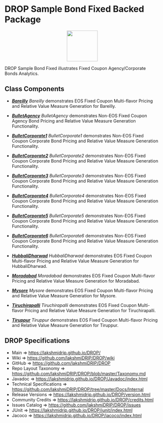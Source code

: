 # DROP Sample Bond Fixed Backed Package

<p align="center"><img src="https://github.com/lakshmiDRIP/DROP/blob/master/DRIP_Logo.gif?raw=true" width="100"></p>

DROP Sample Bond Fixed illustrates Fixed Coupon Agency/Corporate Bonds Analytics.


## Class Components

 * [***Bareilly***](https://github.com/lakshmiDRIP/DROP/tree/master/src/main/java/org/drip/sample/bondfixed/Bareilly.java)
 <i>Bareilly</i> demonstrates EOS Fixed Coupon Multi-flavor Pricing and Relative Value Measure Generation for
 Bareilly.

 * [***BulletAgency***](https://github.com/lakshmiDRIP/DROP/tree/master/src/main/java/org/drip/sample/bondfixed/BulletAgency.java)
 <i>BulletAgency</i> demonstrates Non-EOS Fixed Coupon Agency Bond Pricing and Relative Value Measure
 Generation Functionality.

 * [***BulletCorporate1***](https://github.com/lakshmiDRIP/DROP/tree/master/src/main/java/org/drip/sample/bondfixed/BulletCorporate1.java)
 <i>BulletCorporate1</i> demonstrates Non-EOS Fixed Coupon Corporate Bond Pricing and Relative Value Measure
 Generation Functionality.

 * [***BulletCorporate2***](https://github.com/lakshmiDRIP/DROP/tree/master/src/main/java/org/drip/sample/bondfixed/BulletCorporate2.java)
 <i>BulletCorporate2</i> demonstrates Non-EOS Fixed Coupon Corporate Bond Pricing and Relative Value Measure
 Generation Functionality.

 * [***BulletCorporate3***](https://github.com/lakshmiDRIP/DROP/tree/master/src/main/java/org/drip/sample/bondfixed/BulletCorporate3.java)
 <i>BulletCorporate3</i> demonstrates Non-EOS Fixed Coupon Corporate Bond Pricing and Relative Value Measure
 Generation Functionality.

 * [***BulletCorporate4***](https://github.com/lakshmiDRIP/DROP/tree/master/src/main/java/org/drip/sample/bondfixed/BulletCorporate4.java)
 <i>BulletCorporate4</i> demonstrates Non-EOS Fixed Coupon Corporate Bond Pricing and Relative Value Measure
 Generation Functionality.

 * [***BulletCorporate5***](https://github.com/lakshmiDRIP/DROP/tree/master/src/main/java/org/drip/sample/bondfixed/BulletCorporate5.java)
 <i>BulletCorporate5</i> demonstrates Non-EOS Fixed Coupon Corporate Bond Pricing and Relative Value Measure
 Generation Functionality.

 * [***BulletCorporate6***](https://github.com/lakshmiDRIP/DROP/tree/master/src/main/java/org/drip/sample/bondfixed/BulletCorporate6.java)
 <i>BulletCorporate6</i> demonstrates Non-EOS Fixed Coupon Corporate Bond Pricing and Relative Value Measure
 Generation Functionality.

 * [***HubbaliDharwad***](https://github.com/lakshmiDRIP/DROP/tree/master/src/main/java/org/drip/sample/bondfixed/HubbaliDharwad.java)
 <i>HubbaliDharwad</i> demonstrates EOS Fixed Coupon Multi-flavor Pricing and Relative Value Measure
 Generation for HubbaliDharwad.

 * [***Moradabad***](https://github.com/lakshmiDRIP/DROP/tree/master/src/main/java/org/drip/sample/bondfixed/Moradabad.java)
 <i>Moradabad</i> demonstrates EOS Fixed Coupon Multi-flavor Pricing and Relative Value Measure Generation
 for Moradabad.

 * [***Mysore***](https://github.com/lakshmiDRIP/DROP/tree/master/src/main/java/org/drip/sample/bondfixed/Mysore.java)
 <i>Mysore</i> demonstrates EOS Fixed Coupon Multi-flavor Pricing and Relative Value Measure Generation for
 Mysore.

 * [***Tiruchirapalli***](https://github.com/lakshmiDRIP/DROP/tree/master/src/main/java/org/drip/sample/bondfixed/Tiruchirapalli.java)
 <i>Tiruchirapalli</i> demonstrates EOS Fixed Coupon Multi-flavor Pricing and Relative Value Measure
 Generation for Tiruchirapalli.

 * [***Tiruppur***](https://github.com/lakshmiDRIP/DROP/tree/master/src/main/java/org/drip/sample/bondfixed/Tiruppur.java)
 <i>Tiruppur</i> demonstrates EOS Fixed Coupon Multi-flavor Pricing and Relative Value Measure Generation for
 Tiruppur.
 

## DROP Specifications

 * Main                     => https://lakshmidrip.github.io/DROP/
 * Wiki                     => https://github.com/lakshmiDRIP/DROP/wiki
 * GitHub                   => https://github.com/lakshmiDRIP/DROP
 * Repo Layout Taxonomy     => https://github.com/lakshmiDRIP/DROP/blob/master/Taxonomy.md
 * Javadoc                  => https://lakshmidrip.github.io/DROP/Javadoc/index.html
 * Technical Specifications => https://github.com/lakshmiDRIP/DROP/tree/master/Docs/Internal
 * Release Versions         => https://lakshmidrip.github.io/DROP/version.html
 * Community Credits        => https://lakshmidrip.github.io/DROP/credits.html
 * Issues Catalog           => https://github.com/lakshmiDRIP/DROP/issues
 * JUnit                    => https://lakshmidrip.github.io/DROP/junit/index.html
 * Jacoco                   => https://lakshmidrip.github.io/DROP/jacoco/index.html
